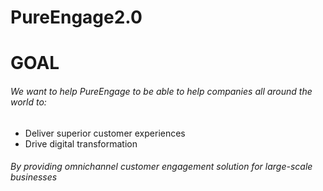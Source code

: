 # PureEngage2.0
# GOAL

###### We want to help PureEngage to be able to help companies all around the world to:
* Deliver superior customer experiences 
* Drive digital transformation
###### By providing omnichannel customer engagement solution for large-scale businesses
